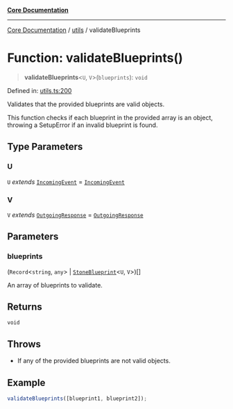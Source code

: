 [**Core Documentation**](../../README.md)

***

[Core Documentation](../../README.md) / [utils](../README.md) / validateBlueprints

# Function: validateBlueprints()

> **validateBlueprints**\<`U`, `V`\>(`blueprints`): `void`

Defined in: [utils.ts:200](https://github.com/stonemjs/core/blob/65c9e07f9d264b07f6e4091fcc29046b5ca8ea45/src/utils.ts#L200)

Validates that the provided blueprints are valid objects.

This function checks if each blueprint in the provided array is an object,
throwing a SetupError if an invalid blueprint is found.

## Type Parameters

### U

`U` *extends* [`IncomingEvent`](../../events/IncomingEvent/classes/IncomingEvent.md) = [`IncomingEvent`](../../events/IncomingEvent/classes/IncomingEvent.md)

### V

`V` *extends* [`OutgoingResponse`](../../events/OutgoingResponse/classes/OutgoingResponse.md) = [`OutgoingResponse`](../../events/OutgoingResponse/classes/OutgoingResponse.md)

## Parameters

### blueprints

(`Record`\<`string`, `any`\> \| [`StoneBlueprint`](../../options/StoneBlueprint/interfaces/StoneBlueprint.md)\<`U`, `V`\>)[]

An array of blueprints to validate.

## Returns

`void`

## Throws

- If any of the provided blueprints are not valid objects.

## Example

```typescript
validateBlueprints([blueprint1, blueprint2]);
```
